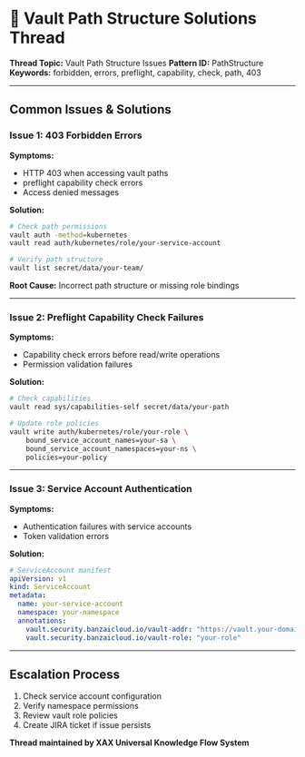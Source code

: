 # 🔐 Vault Path Structure Solutions Thread

**Thread Topic:** Vault Path Structure Issues
**Pattern ID:** PathStructure  
**Keywords:** forbidden, errors, preflight, capability, check, path, 403

---

## Common Issues & Solutions

### Issue 1: 403 Forbidden Errors
**Symptoms:**
- HTTP 403 when accessing vault paths
- preflight capability check errors
- Access denied messages

**Solution:**
```bash
# Check path permissions
vault auth -method=kubernetes
vault read auth/kubernetes/role/your-service-account

# Verify path structure
vault list secret/data/your-team/
```

**Root Cause:** Incorrect path structure or missing role bindings

---

### Issue 2: Preflight Capability Check Failures
**Symptoms:**
- Capability check errors before read/write operations
- Permission validation failures

**Solution:**
```bash
# Check capabilities
vault read sys/capabilities-self secret/data/your-path

# Update role policies
vault write auth/kubernetes/role/your-role \
    bound_service_account_names=your-sa \
    bound_service_account_namespaces=your-ns \
    policies=your-policy
```

---

### Issue 3: Service Account Authentication
**Symptoms:**
- Authentication failures with service accounts
- Token validation errors

**Solution:**
```yaml
# ServiceAccount manifest
apiVersion: v1
kind: ServiceAccount
metadata:
  name: your-service-account
  namespace: your-namespace
  annotations:
    vault.security.banzaicloud.io/vault-addr: "https://vault.your-domain.com"
    vault.security.banzaicloud.io/vault-role: "your-role"
```

---

## Escalation Process
1. Check service account configuration
2. Verify namespace permissions  
3. Review vault role policies
4. Create JIRA ticket if issue persists

**Thread maintained by XAX Universal Knowledge Flow System**